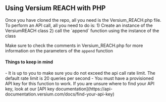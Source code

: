 <h2>Using Versium REACH with PHP</h2>
Once you have cloned the repo, all you need is the Versium_REACH.php file.
To perform an API call, all you need to do is:
1) Create an instance of the VersiumREACH class
2) call the `append` function using the instance of the class

Make sure to check the comments in Versium_REACH.php for more information on the parameters of the `append` function

<h4>Things to keep in mind</h4>
- It is up to you to make sure you do not exceed the api call rate limit. The default rate limit is 20 queries per second
- You must have a provisioned API key for this function to work. If you are unsure where to find your API key, look at our [API key documentation](https://api-documentation.versium.com/docs/find-your-api-key)